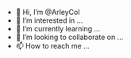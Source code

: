 - 👋 Hi, I’m @ArleyCol
- 👀 I’m interested in ...
- 🌱 I’m currently learning ...
- 💞️ I’m looking to collaborate on ...
- 📫 How to reach me ...

<!---
ArleyCol/ArleyCol is a ✨ special ✨ repository because its `README.md` (this file) appears on your GitHub profile.
You can click the Preview link to take a look at your changes.
--->

